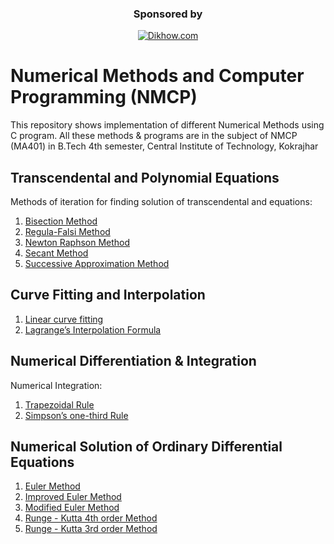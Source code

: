 <div style="text-align:center;">
<h3>Sponsored by</h3>

<a href="https://www.dikhow.com/">
  <img src="https://i0.wp.com/www.dikhow.com/wp-content/uploads/2019/03/dikhow-circle-small.png?fit=60%2C60&ssl=1" alt="Dikhow.com">
</a>
</div>

# Numerical Methods and Computer Programming (NMCP)

This repository shows implementation of different Numerical Methods using C program.
All these methods & programs are in the subject of NMCP (MA401) in B.Tech 4th semester, Central Institute of Technology, Kokrajhar


## Transcendental and Polynomial Equations
Methods of iteration for finding solution of transcendental and equations: 
1. [Bisection Method](bisector-method.c)
1. [Regula-Falsi Method](regula-falsi.c)
1. [Newton Raphson Method](newton-raphson.c)
1. [Secant Method](secant.c)
1. [Successive Approximation Method](successive-approximation.c)

## Curve Fitting and Interpolation 
1. [Linear curve fitting](curve-fitting-linear.c)
1. [Lagrange’s Interpolation Formula](lagrange-interpolation.c)

## Numerical Differentiation & Integration
Numerical Integration:
1. [Trapezoidal Rule](trapezoidal.c)
1. [Simpson’s one-third Rule](simpsons-one-third.c)

## Numerical Solution of Ordinary Differential Equations
1. [Euler Method](euler.c)
1. [Improved Euler Method](euler-improved.c)
1. [Modified Euler Method](euler-modified.c)
1. [Runge - Kutta 4th order Method](runge-kutta-4th-order.c)
1. [Runge - Kutta 3rd order Method](runge-kutta-3rd-order.c)
